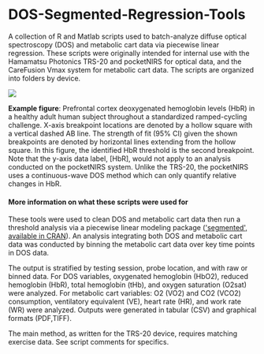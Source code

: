 # DOS-Segmented-Regression-Tools
A collection of R and Matlab scripts used to batch-analyze diffuse optical spectroscopy (DOS) and metabolic cart data via piecewise linear regression. These scripts were originally intended for internal use with the Hamamatsu Photonics TRS-20 and pocketNIRS for optical data, and the CareFusion Vmax system for metabolic cart data. The scripts are organized into folders by device.

![](https://github.com/btran29/DOSI-SLM-SegmentedOut/blob/master/example/fig1.PNG)

**Example figure**: Prefrontal cortex deoxygenated hemoglobin levels (HbR) in a healthy adult human subject throughout a standardized ramped-cycling challenge. X-axis breakpoint locations are denoted by a hollow square with a vertical dashed AB line. The strength of fit (95% CI) given the shown breakpoints are denoted by horizontal lines extending from the hollow square. In this figure, the identified HbR threshold is the second breakpoint. Note that the y-axis data label, [HbR], would not apply to an analysis conducted on the pocketNIRS system. Unlike the TRS-20, the pocketNIRS uses a continuous-wave DOS method which can only quantify relative changes in HbR.

#### More information on what these scripts were used for
These tools were used to clean DOS and metabolic cart data then run a threshold analysis via a piecewise linear modeling package (['segmented', available in CRAN](https://cran.r-project.org/web/packages/segmented/index.html)). An analysis integrating both DOS and metabolic cart data was conducted by binning the metabolic cart data over key time points in DOS data.

The output is stratified by testing session, probe location, and with raw or binned data. For DOS variables, oxygenated hemoglobin (HbO2), reduced hemoglobin (HbR), total hemoglobin (tHb), and oxygen saturation (O2sat) were analyzed. For metabolic cart variables: O2 (VO2) and CO2 (VCO2) consumption, ventilatory equivalent (VE), heart rate (HR), and work rate (WR) were analyzed. Outputs were generated in tabular (CSV) and graphical formats (PDF,TIFF).

The main method, as written for the TRS-20 device, requires matching exercise data. See script comments for specifics.
